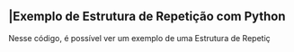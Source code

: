  ## |Exemplo de Estrutura de Repetição com Python 

   Nesse código, é possível ver um exemplo de uma Estrutura de Repetiç
 
